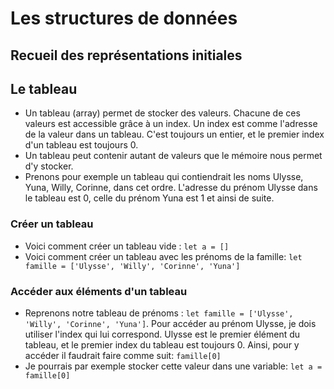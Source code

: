 # Les structures de données

## Recueil des représentations initiales

## Le tableau

- Un tableau (array) permet de stocker des valeurs. Chacune de ces valeurs est accessible grâce à un index. Un index est comme l'adresse de la valeur dans un tableau. C'est toujours un entier, et le premier index d'un tableau est toujours 0.
- Un tableau peut contenir autant de valeurs que le mémoire nous permet d'y stocker.
- Prenons pour exemple un tableau qui contiendrait les noms Ulysse, Yuna, Willy, Corinne, dans cet ordre. L'adresse du prénom Ulysse dans le tableau est 0, celle du prénom Yuna est 1 et ainsi de suite.

### Créer un tableau

- Voici comment créer un tableau vide : `let a = []`
- Voici comment créer un tableau avec les prénoms de la famille: `let famille = ['Ulysse', 'Willy', 'Corinne', 'Yuna']`

### Accéder aux éléments d'un tableau

- Reprenons notre tableau de prénoms : `let famille = ['Ulysse', 'Willy', 'Corinne', 'Yuna']`. Pour accéder au prénom Ulysse, je dois utiliser l'index qui lui correspond. Ulysse est le premier élément du tableau, et le premier index du tableau est toujours 0. Ainsi, pour y accéder il faudrait faire comme suit: `famille[0]`
- Je pourrais par exemple stocker cette valeur dans une variable: `let a = famille[0]`
